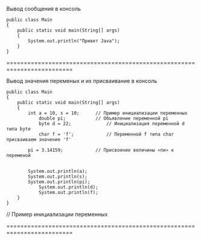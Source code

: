 Вывод сообщения в консоль
```
public class Main
{
	public static void main(String[] args)
	{
		System.out.println("Привет Java");   
	}
}
```

=========================================================================

Вывод значения переменых и их присваивание в консоль

```
public class Main
{
	public static void main(String[] args)
	{
		int a = 10, s = 10;	     // Пример инициализации переменных
	        double pi;		     // Объявление переменной pi
       		byte d = 22;		     // Инициализация переменной d типа byte
        	char f = 'f';		     // Переменной f типа char присваиваем значение 'f'

		pi = 3.14159;		     // Присвоение величины «пи» к переменой


	   	System.out.println(a);
		System.out.println(s);
		System.out.println(pi);
	    	System.out.println(d);
	    	System.out.println(f);
	}
}
```
// Пример инициализации переменных
         
=========================================================================
